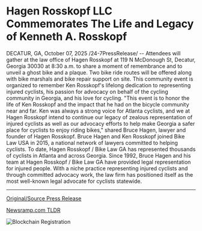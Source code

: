 # Hagen Rosskopf LLC Commemorates The Life and Legacy of Kenneth A. Rosskopf

DECATUR, GA, October 07, 2025 /24-7PressRelease/ -- Attendees will gather at the law office of Hagen Rosskopf at 119 N McDonough St, Decatur, Georgia 30030 at 8:30 a.m. to share a moment of remembrance and to unveil a ghost bike and a plaque. Two bike ride routes will be offered along with bike marshals and bike repair support on site.  This community event is organized to remember Ken Rosskopf's lifelong dedication to representing injured cyclists, his passion for advocacy on behalf of the cycling community in Georgia, and his love for cycling.  "This event is to honor the life of Ken Rosskopf and the impact that he had on the bicycle community near and far. Ken was always a strong voice for Atlanta cyclists, and we at Hagen Rosskopf intend to continue our legacy of zealous representation of injured cyclists as well as our advocacy efforts to help make Georgia a safer place for cyclists to enjoy riding bikes," shared Bruce Hagen, lawyer and founder of Hagen Rosskopf. Bruce Hagen and Ken Rosskopf joined Bike Law USA in 2015, a national network of lawyers committed to helping cyclists. To date, Hagen Rosskopf / Bike Law GA has represented thousands of cyclists in Atlanta and across Georgia.  Since 1992, Bruce Hagen and his team at Hagen Rosskopf / Bike Law GA have provided legal representation for injured people. With a niche practice representing injured cyclists and through committed advocacy work, the law firm has positioned itself as the most well-known legal advocate for cyclists statewide. 

---

[Original/Source Press Release](https://www.24-7pressrelease.com/press-release/527437/hagen-rosskopf-llc-commemorates-the-life-and-legacy-of-kenneth-a-rosskopf)
                    

[Newsramp.com TLDR](https://newsramp.com/curated-news/georgia-law-firm-honors-cycling-advocate-ken-rosskopf-with-memorial-event/157ff5f87441be487a6ac127426f2123) 

 

 



![Blockchain Registration](https://cdn.newsramp.app/24-7PressRelease/qrcode/2510/7/noon1f_K.webp)